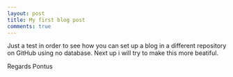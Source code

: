 ```yaml
---
layout: post
title: My first blog post
comments: true
---
```


Just a test in order to see how you can set up a blog in a different repository on GitHub using no database.
Next up i will try to make this more beatiful. 

Regards
Pontus